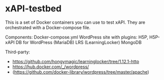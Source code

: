 # xAPI-testbed
This is a set of Docker containers you can use to test xAPI. They are orchestrated with a Docker-compose file. 

Components:
  Docker-compose.yml
  WordPress site with plugins: H5P, H5P-xAPI
    DB for WordPress (MariaDB)
  LRS (LearningLocker)
    MongoDB
    
Third-party:
*  https://github.com/hongymagic/learninglocker/tree/1.12.1-http
*  https://hub.docker.com/_/wordpress/
  *  (https://github.com/docker-library/wordpress/tree/master/apache)
